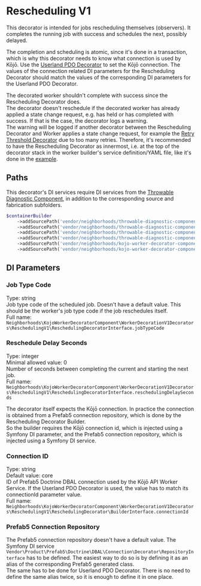 # Rescheduling V1
This decorator is intended for jobs rescheduling themselves (observers). It completes the running job with success and schedules the next, possibly delayed.

The completion and scheduling is atomic, since it's done in a transaction, which is why this decorator needs to know what connection is used by Kōjō. Use the [Userland PDO Decorator](../UserlandPdoV1/README.md) to set the Kōjō connection. The values of the connection related DI parameters for the Rescheduling Decorator should match the values of the corresponding DI parameters for the Userland PDO Decorator.

The decorated worker shouldn't complete with success since the Rescheduling Decorator does.  
The decorator doesn't reschedule if the decorated worker has already applied a state change request, e.g. has held or has completed with success. If that is the case, the decorator logs a warning.  
The warning will be logged if another decorator between the Rescheduling Decorator and Worker applies a state change request, for example the [Retry Threshold Decorator](../RetryThresholdV1/README.md) due to too many retries. Therefore, it's recommended to have the Rescheduling Decorator as innermost, i.e. at the top of the decorator stack in the worker builder's service definition/YAML file, like it's done in the [example](https://github.com/neighborhoods/KojoWorkerDecoratorComponentFitness/blob/main/src/ReschedulingDecorator/Worker/Builder.service.yml#L9).

## Paths
This decorator's DI services require DI services from the [Throwable Diagnostic Component](https://github.com/neighborhoods/ThrowableDiagnosticComponent), in addition to the corresponding source and fabrication subfolders.
```php
$containerBuilder
    ->addSourcePath('vendor/neighborhoods/throwable-diagnostic-component/fab/ThrowableDiagnosticV1')
    ->addSourcePath('vendor/neighborhoods/throwable-diagnostic-component/src/ThrowableDiagnosticV1')
    ->addSourcePath('vendor/neighborhoods/throwable-diagnostic-component/fab/ThrowableDiagnosticV1Decorators/PostgresV1')
    ->addSourcePath('vendor/neighborhoods/throwable-diagnostic-component/src/ThrowableDiagnosticV1Decorators/PostgresV1')
    ->addSourcePath('vendor/neighborhoods/kojo-worker-decorator-component/fab/WorkerDecorationV1Decorators/ReschedulingV1')
    ->addSourcePath('vendor/neighborhoods/kojo-worker-decorator-component/src/WorkerDecorationV1Decorators/ReschedulingV1');
```

## DI Parameters

### Job Type Code
Type: string  
Job type code of the scheduled job. Doesn't have a default value. This should be the worker's job type code if the job reschedules itself.  
Full name: `Neighborhoods\KojoWorkerDecoratorComponent\WorkerDecorationV1Decorators\ReschedulingV1\ReschedulingDecoratorInterface.jobTypeCode`

### Reschedule Delay Seconds
Type: integer  
Minimal allowed value: 0  
Number of seconds between completing the current and starting the next job.  
Full name: `Neighborhoods\KojoWorkerDecoratorComponent\WorkerDecorationV1Decorators\ReschedulingV1\ReschedulingDecoratorInterface.reschedulingDelaySeconds`

The decorator itself expects the Kōjō connection. In practice the connection is obtained from a Prefab5 connection repository, which is done by the Rescheduling Decorator Builder.  
So the builder requires the Kōjō connection id, which is injected using a Symfony DI parameter, and the Prefab5 connection repository, which is injected using a Symfony DI service.
### Connection ID
Type: string  
Default value: core  
ID of Prefab5 Doctrine DBAL connection used by the Kōjō API Worker Service. If the Userland PDO Decorator is used, the value has to match its connectionId parameter value.  
Full name: `Neighborhoods\KojoWorkerDecoratorComponent\WorkerDecorationV1Decorators\ReschedulingV1\ReschedulingDecorator\BuilderInterface.connectionId`

### Prefab5 Connection Repository
The Prefab5 connection repository doesn't have a default value. The Symfony DI service `Vendor\Product\Prefab5\Doctrine\DBAL\Connection\Decorator\RepositoryInterface` has to be defined. The easiest way to do so is by defining it as an alias of the corresponding Prefab5 generated class.  
The same has to be done for Userland PDO Decorator. There is no need to define the same alias twice, so it is enough to define it in one place.

